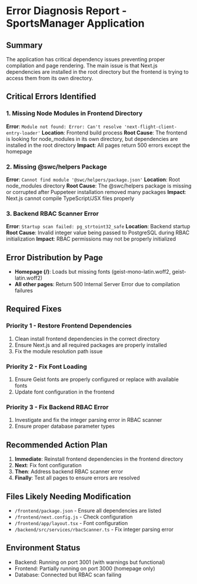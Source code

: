 # Error Diagnosis Report - SportsManager Application

## Summary
The application has critical dependency issues preventing proper compilation and page rendering. The main issue is that Next.js dependencies are installed in the root directory but the frontend is trying to access them from its own directory.

## Critical Errors Identified

### 1. Missing Node Modules in Frontend Directory
**Error**: `Module not found: Error: Can't resolve 'next-flight-client-entry-loader'`
**Location**: Frontend build process
**Root Cause**: The frontend is looking for node_modules in its own directory, but dependencies are installed in the root directory
**Impact**: All pages return 500 errors except the homepage

### 2. Missing @swc/helpers Package
**Error**: `Cannot find module '@swc/helpers/package.json'`
**Location**: Root node_modules directory
**Root Cause**: The @swc/helpers package is missing or corrupted after Puppeteer installation removed many packages
**Impact**: Next.js cannot compile TypeScript/JSX files properly

### 3. Backend RBAC Scanner Error
**Error**: `Startup scan failed: pg_strtoint32_safe`
**Location**: Backend startup
**Root Cause**: Invalid integer value being passed to PostgreSQL during RBAC initialization
**Impact**: RBAC permissions may not be properly initialized

## Error Distribution by Page

- **Homepage (/)**: Loads but missing fonts (geist-mono-latin.woff2, geist-latin.woff2)
- **All other pages**: Return 500 Internal Server Error due to compilation failures

## Required Fixes

### Priority 1 - Restore Frontend Dependencies
1. Clean install frontend dependencies in the correct directory
2. Ensure Next.js and all required packages are properly installed
3. Fix the module resolution path issue

### Priority 2 - Fix Font Loading
1. Ensure Geist fonts are properly configured or replace with available fonts
2. Update font configuration in the frontend

### Priority 3 - Fix Backend RBAC Error
1. Investigate and fix the integer parsing error in RBAC scanner
2. Ensure proper database parameter types

## Recommended Action Plan

1. **Immediate**: Reinstall frontend dependencies in the frontend directory
2. **Next**: Fix font configuration
3. **Then**: Address backend RBAC scanner error
4. **Finally**: Test all pages to ensure errors are resolved

## Files Likely Needing Modification

- `/frontend/package.json` - Ensure all dependencies are listed
- `/frontend/next.config.js` - Check configuration
- `/frontend/app/layout.tsx` - Font configuration
- `/backend/src/services/rbacScanner.ts` - Fix integer parsing error

## Environment Status
- Backend: Running on port 3001 (with warnings but functional)
- Frontend: Partially running on port 3000 (homepage only)
- Database: Connected but RBAC scan failing
